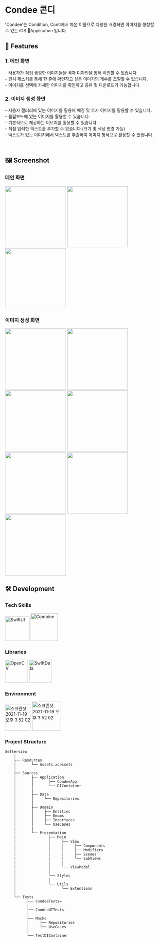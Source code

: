 # Condee 콘디
<!---- 배너 이미지 추가 ---->
 'Condee'는 Condition, Conti에서 따온 이름으로 다양한 배경화면 이미지를 생성할 수 있는 iOS Application 입니다.

 </div>

## 📱 Features

### 1. 메인 화면
   \- 사용자가 직접 생성한 이미지들을 격자 디자인을 통해 확인할 수 있습니다.<br/>
   \- 핀치 제스처를 통해 한 줄에 확인하고 싶은 이미지의 개수를 조절할 수 있습니다.<br/>
   \- 이미지를 선택해 자세한 이미지를 확인하고 공유 및 다운로드가 가능합니다.

### 2. 이미지 생성 화면
   \- 사용자 갤러리에 있는 이미지를 활용해 배경 및 추가 이미지를 활용할 수 있습니다.<br/>
   \- 클립보드에 있는 이미지를 활용할 수 있습니다.<br/>
   \- 기본적으로 제공하는 이모지를 활용할 수 있습니다.<br/>
   \- 직접 입력한 텍스트를 추가할 수 있습니다.(크기 및 색상 변경 가능)<br/>
   \- 텍스트가 있는 이미지에서 텍스트를 추출하여 이미지 형식으로 활용할 수 있습니다.

<br/>
 
## 🖼 Screenshot
### 메인 화면
<img width="200" src="https://github.com/user-attachments/assets/c6ecd833-75f7-435e-8718-bd1209b4306a">
<img width="200" src="https://github.com/user-attachments/assets/84442c8f-8dda-4df4-8675-5e68c9237701">
<img width="200" src="https://github.com/user-attachments/assets/4fdf69e0-416d-45ba-92e3-c507e3089484">

### 이미지 생성 화면
<img width="200" src="https://github.com/user-attachments/assets/9b88d3a1-690c-4d23-83ae-bee3348b4248">
<img width="200" src="https://github.com/user-attachments/assets/d2a054d0-7a81-4bcd-a6c1-958aad9762c8">
<img width="200" src="https://github.com/user-attachments/assets/e63b1389-310c-4e3e-b695-71b574baf59a">
<img width="200" src="https://github.com/user-attachments/assets/9ffc8595-7ae0-4a81-ba7f-73042d9388d8">
<img width="200" src="https://github.com/user-attachments/assets/53d501e3-b595-4f33-a00b-99fbf3164001">
<img width="200" src="https://github.com/user-attachments/assets/3b683b66-2853-4331-ba6c-4a54ad2b6ca6">
<img width="200" src="https://github.com/user-attachments/assets/17de4b45-f331-4e1b-93eb-a6bfcdc30340">



## 🛠 Development

### Tech Skills

<img width="80" alt="SwiftUI" src="https://img.shields.io/badge/SwiftUI-9cf">  <img width="90" alt="Combine" src="https://img.shields.io/badge/Combine-DBCFC1">


### Libraries
<img width="75" alt="OpenCV" src="https://img.shields.io/badge/OpenCV-blueviolet">  <img width="75" alt="SwiftData" src="https://img.shields.io/badge/SwiftData-ff69b4">

### Environment

<img width="85" alt="스크린샷 2021-11-19 오후 3 52 02" src="https://img.shields.io/badge/iOS-16.0+-silver">  <img width="95" alt="스크린샷 2021-11-19 오후 3 52 02" src="https://img.shields.io/badge/Xcode-16.1-blue">

### Project Structure

```
Selterview
    |
    ├── Resources
    │       └── Assets.xcassets
    │
    ├── Sources
    │       ├── Application
    |       │       ├── CondeeApp
    │       │       └── DIContainer
    |       |
    │       ├── Data
    |       │     └── Repositories
    |       |
    │       ├── Domain
    |       │     ├── Entities
    |       │     ├── Enums
    |       │     ├── Interfaces
    |       │     └── UseCases
    |       |
    │       └── Presentation
    |               ├── Main
    |               │     ├── View
    |               |     |     ├── Components
    |               |     |     ├── Modifiers
    |               |     |     ├── Scenes
    |               |     |     └── SubViews
    |               │     |
    |               │     └── ViewModel
    |               │
    |               └── Styles
    |               │
    |               └── Utils
    |                     └── Extensions
    │
    └── Tests
          ├── CondeeTests=
          |
          ├── CondeeUITests
          |
          ├── Mocks
          │     ├── Repositories
          │     └── UseCases
          |
          └── TestDIContainer

```

<br/>
